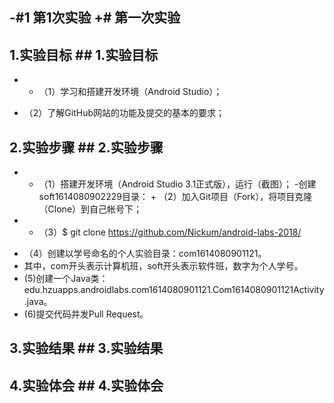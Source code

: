 -#1 第1次实验	+# 第一次实验
-	
 ## 1.实验目标	 ## 1.实验目标
-	+ （1）学习和搭建开发环境（Android Studio）；
+ （2）了解GitHub网站的功能及提交的基本的要求；
 ## 2.实验步骤	 ## 2.实验步骤
-	+ （1）搭建开发环境（Android Studio 3.1正式版），运行（截图）；
-创建soft1614080902229目录：	+ （2）加入Git项目（Fork），将项目克隆（Clone）到自己帐号下；
-	+ （3）$ git clone https://github.com/Nickum/android-labs-2018/
+ （4）创建以学号命名的个人实验目录：com1614080901121。
+ 其中，com开头表示计算机班，soft开头表示软件班，数字为个人学号。
+  (5)创建一个Java类：edu.hzuapps.androidlabs.com1614080901121.Com1614080901121Activity.java。
+  (6)提交代码并发Pull Request。
 ## 3.实验结果	 ## 3.实验结果
 	 
 ## 4.实验体会	 ## 4.实验体会
